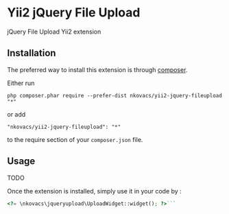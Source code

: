 Yii2 jQuery File Upload
=======================
jQuery File Upload Yii2 extension

Installation
------------

The preferred way to install this extension is through [composer](http://getcomposer.org/download/).

Either run

```
php composer.phar require --prefer-dist nkovacs/yii2-jquery-fileupload "*"
```

or add

```
"nkovacs/yii2-jquery-fileupload": "*"
```

to the require section of your `composer.json` file.


Usage
-----

TODO

Once the extension is installed, simply use it in your code by  :

```php
<?= \nkovacs\jqueryupload\UploadWidget::widget(); ?>```
